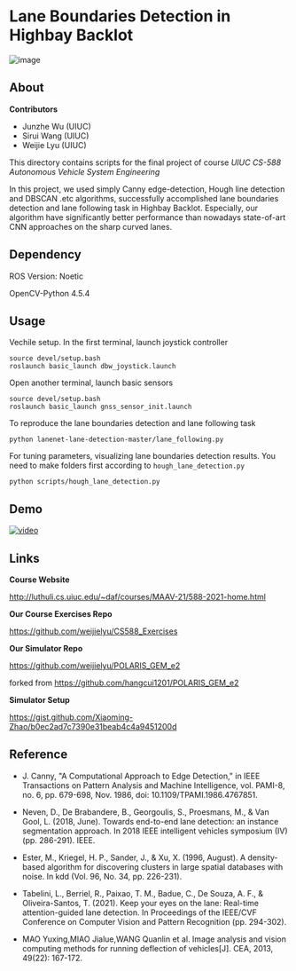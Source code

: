 # Lane Boundaries Detection in Highbay Backlot

![image](https://github.com/weijielyu/CS588_Final_Project/blob/main/img/detection.png)

## About

**Contributors**

* Junzhe Wu (UIUC)
* Sirui Wang (UIUC)
* Weijie Lyu (UIUC)

This directory contains scripts for the final project of course *UIUC CS-588 Autonomous Vehicle System Engineering*

In this project, we used simply Canny edge-detection, Hough line detection and DBSCAN .etc algorithms, successfully accomplished lane boundaries detection and lane following task in Highbay Backlot. Especially, our algorithm have significantly better performance than nowadays state-of-art CNN approaches on the sharp curved lanes.

## Dependency

ROS Version: Noetic

OpenCV-Python 4.5.4

## Usage

Vechile setup. In the first terminal, launch joystick controller
```
source devel/setup.bash
roslaunch basic_launch dbw_joystick.launch
```
Open another terminal, launch basic sensors
```
source devel/setup.bash
roslaunch basic_launch gnss_sensor_init.launch
```
To reproduce the lane boundaries detection and lane following task
```
python lanenet-lane-detection-master/lane_following.py
```
For tuning parameters, visualizing lane boundaries detection results. You need to make folders first according to `hough_lane_detection.py`
```
python scripts/hough_lane_detection.py
```

## Demo

[![video](https://img.youtube.com/vi/BWISdRYjxJE/0.jpg)](https://www.youtube.com/watch?v=BWISdRYjxJE)


## Links
**Course Website**

http://luthuli.cs.uiuc.edu/~daf/courses/MAAV-21/588-2021-home.html

**Our Course Exercises Repo**

https://github.com/weijielyu/CS588_Exercises

**Our Simulator Repo**

https://github.com/weijielyu/POLARIS_GEM_e2

forked from https://github.com/hangcui1201/POLARIS_GEM_e2

**Simulator Setup**

https://gist.github.com/Xiaoming-Zhao/b0ec2ad7c7390e31beab4c4a9451200d

## Reference

* J. Canny, "A Computational Approach to Edge Detection," in IEEE Transactions on Pattern Analysis and Machine Intelligence, vol. PAMI-8, no. 6, pp. 679-698, Nov. 1986, doi: 10.1109/TPAMI.1986.4767851.

* Neven, D., De Brabandere, B., Georgoulis, S., Proesmans, M., & Van Gool, L. (2018, June). Towards end-to-end lane detection: an instance segmentation approach. In 2018 IEEE intelligent vehicles symposium (IV) (pp. 286-291). IEEE.

* Ester, M., Kriegel, H. P., Sander, J., & Xu, X. (1996, August). A density-based algorithm for discovering clusters in large spatial databases with noise. In kdd (Vol. 96, No. 34, pp. 226-231).

* Tabelini, L., Berriel, R., Paixao, T. M., Badue, C., De Souza, A. F., & Oliveira-Santos, T. (2021). Keep your eyes on the lane: Real-time attention-guided lane detection. In Proceedings of the IEEE/CVF Conference on Computer Vision and Pattern Recognition (pp. 294-302).

* MAO Yuxing,MIAO Jialue,WANG Quanlin et al. Image analysis and vision computing methods for running deflection of vehicles[J]. CEA, 2013, 49(22): 167-172.

